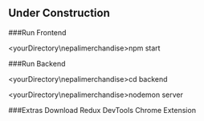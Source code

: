 ## Under Construction

###Run Frontend

<yourDirectory\nepalimerchandise>npm start

###Run Backend

<yourDirectory\nepalimerchandise>cd backend

<yourDirectory\nepalimerchandise>nodemon server

###Extras
Download Redux DevTools Chrome Extension
